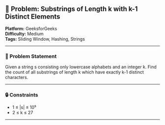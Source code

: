 ## 🎯 Problem: Substrings of Length k with k-1 Distinct Elements

**Platform:** GeeksforGeeks  
**Difficulty:** Medium  
**Tags:** Sliding Window, Hashing, Strings

---

### 🧩 Problem Statement

Given a string s consisting only lowercase alphabets and an integer k. Find the count of all substrings of length k which have exactly k-1 distinct characters.

---

### 🔒 Constraints

- 1 ≤ |s| ≤ 10⁵  
- 2 ≤ k ≤ 27

---